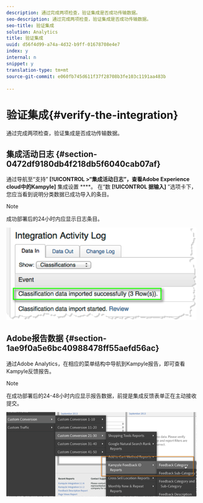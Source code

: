 ```yaml
---
description: 通过完成两项检查，验证集成是否成功传输数据。
seo-description: 通过完成两项检查，验证集成是否成功传输数据。
seo-title: 验证集成
solution: Analytics
title: 验证集成
uuid: d56f4d99-a74a-4d32-b9ff-01678708e4e7
index: y
internal: n
snippet: y
translation-type: tm+mt
source-git-commit: e060fb745d611f37f28708b3fe103c1191aa483b

---
```



# 验证集成{#verify-the-integration}

通过完成两项检查，验证集成是否成功传输数据。

## 集成活动日志 {#section-0472df9180db4f218db5f6040cab07af}

通过导航至“支持” **[!UICONTROL &gt;“集成活动日志”，查看Adobe Experience cloud中的Kampyle]** 集成设置 ****。 在“数 **[!UICONTROL 据输入]** ”选项卡下，您应当看到说明分类数据已成功导入的条目。

>[!NOTE]
>
>成功部署后的24小时内应显示日志条目。

![](assets/integration_activity_log.png)

## Adobe报告数据 {#section-1ae9f0a5e6bc40988478ff55aefd56ac}

通过Adobe Analytics，在相应的菜单结构中导航到Kampyle报告，即可查看Kampyle反馈报告。

>[!NOTE]
>
>在成功部署后的24-48小时内应显示报告数据，前提是集成反馈表单正在主动接收提交。

![](assets/adobe_reporting_data.png)

